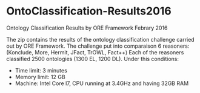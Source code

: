 # OntoClassification-Results2016
Ontology Classification Results by ORE Framework Febrary 2016

The zip contains the results of the ontology classification challenge carried out by ORE Framework.
The challenge put into comparaison 6 reasoners:
 (Konclude, More, Hermit, JFact, TrOWL, Fact++)
Each of the reasoners classified 2500 ontologies (1300 EL, 1200 DL).
Under this conditions:
- Time limit: 3 minutes
- Memory limit: 12 GB
- Machine: Intel Core I7, CPU running at 3.4GHz and having 32GB RAM
